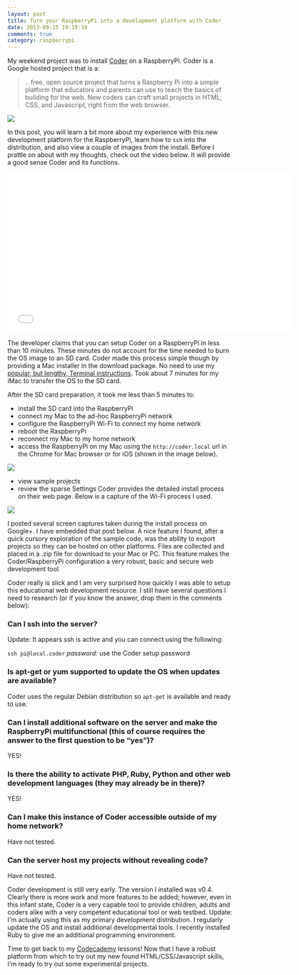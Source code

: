 ```yaml
---
layout: post
title: Turn your RaspberryPi into a development platform with Coder
date: 2013-09-15 19:19:19
comments: true
category: raspberrypi
---
```


My weekend project was to install [Coder][1] on a RaspberryPi. Coder is a Google hosted project that is a:

> …free, open source project that turns a Raspberry Pi into a simple platform that educators and parents can use to teach the basics of building for the web. New coders can craft small projects in HTML, CSS, and Javascript, right from the web browser.

![][2]

In this post, you will learn a bit more about my experience with this new development platform for the RaspberryPi, learn how to `ssh` into the distribution, and also view a couple of images from the install. Before I prattle on about with my thoughts, check out the video below. It will provide a good sense Coder and its functions.

<iframe width="640" height="360" src="//www.youtube.com/embed/wH24YwdayFg" frameborder="0" allowfullscreen></iframe>

The developer claims that you can setup Coder on a RaspberryPi in less than 10 minutes. These minutes do not account for the time needed to burn the OS image to an SD card. Coder made this process simple though by providing a Mac installer in the download package. No need to use my [popular, but lengthy, Terminal instructions][3]. Took about 7 minutes for my iMac to transfer the OS to the SD card.

After the SD card preparation, it took me less than 5 minutes to:

* install the SD card into the RaspberryPi
* connect my Mac to the ad-hoc RaspberryPi network
* configure the RaspberryPi Wi-Fi to connect my home network
* reboot the RaspberryPi
* reconnect my Mac to my home network
* access the RaspberryPi on my Mac using the `http://coder.local` url in the Chrome for Mac browser or for iOS (shown in the image below).

![][4]

* view sample projects
* review the sparse Settings
Coder provides the detailed install process on their web page. Below is a capture of the Wi-Fi process I used.

![][5]

I posted several screen captures taken during the install process on Google+. I have embedded that post below.
A nice feature I found, after a quick cursory exploration of the sample code, was the ability to export projects so they can be hosted on other platforms. Files are collected and placed in a .zip file for download to your Mac or PC. This feature makes the Coder/RaspberryPi configuration a very robust, basic and secure web development tool.

Coder really is slick and I am very surprised how quickly I was able to setup this educational web development resource. I still have several questions I need to research (or if you know the answer, drop them in the comments below):

### Can I ssh into the server? 

Update: It appears ssh is active and you can connect using the following:

`ssh pi@local.coder`
_password:_ use the Coder setup password

### Is apt-get or yum supported to update the OS when updates are available?

Coder uses the regular Debian distribution so `apt-get` is available and ready to use.

### Can I install additional software on the server and make the RaspberryPi multifunctional (this of course requires the answer to the first question to be “yes”)?

YES!

### Is there the ability to activate PHP, Ruby, Python and other web development languages (they may already be in there)?

YES!

### Can I make this instance of Coder accessible outside of my home network?

Have not tested.

### Can the server host my projects without revealing code?

Have not tested.

Coder development is still very early. The version I installed was v0.4. Clearly there is more work and more features to be added; however, even in this infant state, Coder is a very capable tool to provide children, adults and coders alike with a very competent educational tool or web testbed. Update: I'm actually using this as my primary development distribution. I regularly update the OS and install additional developmental tools. I recently installed Ruby to give me an additional programming environment.

Time to get back to my [Codecademy][6] lessons! Now that I have a robust platform from which to try out my new found HTML/CSS/Javascript skills, I'm ready to try out some experimental projects.

[1]: http://goo.gl/coder
[2]: http://3.bp.blogspot.com/-Urw-A65pmh0/UjYMGHUaDHI/AAAAAAABLmc/qNJhlg9i3UU/s320/coder+video+screen+capture.png
[3]: http://www.stevencombs.com/apple/2009/05/27/create-bootable-usb-drive-osx.html
[4]: http://1.bp.blogspot.com/-jvA6SQu8eMw/UjYN3BYgFcI/AAAAAAABLmo/PxfcjCFraJU/s400/IMG_0450.PNG
[5]: http://2.bp.blogspot.com/-waf7NHPGSe4/UjYI2-9WeqI/AAAAAAABLmM/HrQBy_70yQk/s400/Coder+wifi+install.png
[6]: http://www.codecademy.com/doccombs
